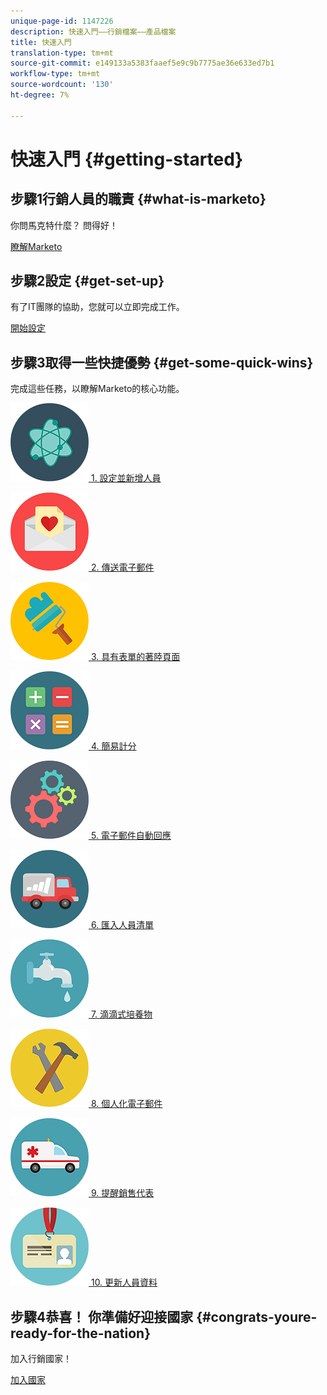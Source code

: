 ```yaml
---
unique-page-id: 1147226
description: 快速入門——行銷檔案——產品檔案
title: 快速入門
translation-type: tm+mt
source-git-commit: e149133a5383faaef5e9c9b7775ae36e633ed7b1
workflow-type: tm+mt
source-wordcount: '130'
ht-degree: 7%

---
```



# 快速入門 {#getting-started}

## 步驟1行銷人員的職責 {#what-is-marketo}

你問馬克特什麼？ 問得好！

[瞭解Marketo](/help/marketo/getting-started/what-is-marketo.md)

## 步驟2設定 {#get-set-up}

有了IT團隊的協助，您就可以立即完成工作。

[開始設定](/help/marketo/getting-started/setup-steps.md)

## 步驟3取得一些快捷優勢 {#get-some-quick-wins}

完成這些任務，以瞭解Marketo的核心功能。

[![](/help/marketo/getting-started/assets/getting-started-1.png) 1. 設定並新增人員](https://docs.marketo.com/pages/viewpage.action?pageId=2359351)

[![](/help/marketo/getting-started/assets/getting-started-2.png) 2. 傳送電子郵件](getting-started/quick-wins/send-an-email.md)

[![](/help/marketo/getting-started/assets/getting-started-3.png) 3. 具有表單的著陸頁面](getting-started/quick-wins/landing-page-with-a-form.md)

[![](/help/marketo/getting-started/assets/getting-started-4.png) 4. 簡易計分](getting-started/quick-wins/simple-scoring.md)

[![](/help/marketo/getting-started/assets/getting-started-5.png) 5. 電子郵件自動回應](getting-started/quick-wins/email-auto-response.md)

[![](/help/marketo/getting-started/assets/getting-started-6.png) 6. 匯入人員清單](getting-started/quick-wins/import-a-list-of-people.md)

[![](/help/marketo/getting-started/assets/getting-started-7.png) 7. 滴滴式培養物](getting-started/quick-wins/drip-drip-nurture.md)

[![](/help/marketo/getting-started/assets/getting-started-8.png) 8. 個人化電子郵件](getting-started/quick-wins/personalize-an-email.md)

[![](/help/marketo/getting-started/assets/getting-started-9.png) 9. 提醒銷售代表](getting-started/quick-wins/alert-the-sales-rep.md)

[![](/help/marketo/getting-started/assets/getting-started-10.png) 10. 更新人員資料](getting-started/quick-wins/update-person-data.md)

## 步驟4恭喜！ 你準備好迎接國家  {#congrats-youre-ready-for-the-nation}

加入行銷國家！

[加入國家](https://nation.marketo.com)
